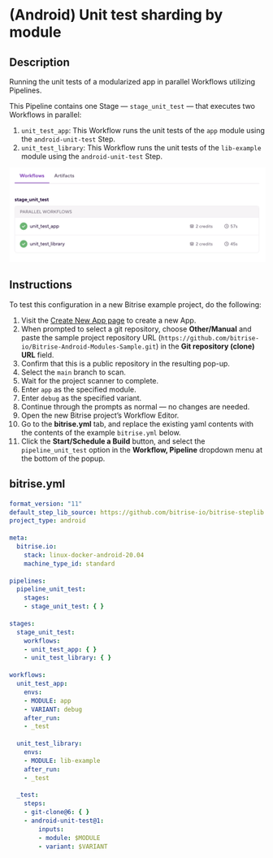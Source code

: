 # (Android) Unit test sharding by module

## Description

Running the unit tests of a modularized app in parallel Workflows utilizing Pipelines.

This Pipeline contains one Stage — `stage_unit_test` — that executes two Workflows in parallel:

1. `unit_test_app`: This Workflow runs the unit tests of the `app` module using the `android-unit-test` Step.
1. `unit_test_library`: This Workflow runs the unit tests of the `lib-example` module using the `android-unit-test` Step.

![A screenshot of the example Pipeline in Bitrise's web UI](./android-parallel-testing-unit-test-shards.png)

## Instructions

To test this configuration in a new Bitrise example project, do the following:

1. Visit the [Create New App page](https://app.bitrise.io/apps/add) to create a new App.
1. When prompted to select a git repository, choose **Other/Manual** and paste the sample project repository URL (`https://github.com/bitrise-io/Bitrise-Android-Modules-Sample.git`) in the **Git repository (clone) URL** field.
1. Confirm that this is a public repository in the resulting pop-up.
1. Select the `main` branch to scan.
1. Wait for the project scanner to complete.
1. Enter `app` as the specified module.
1. Enter `debug` as the specified variant.
1. Continue through the prompts as normal — no changes are needed.
1. Open the new Bitrise project’s Workflow Editor.
1. Go to the **bitrise.yml** tab, and replace the existing yaml contents with the contents of the example `bitrise.yml` below.
1. Click the **Start/Schedule a Build** button, and select the `pipeline_unit_test` option in the **Workflow, Pipeline** dropdown menu at the bottom of the popup.

## bitrise.yml

```yaml
format_version: "11"
default_step_lib_source: https://github.com/bitrise-io/bitrise-steplib.git
project_type: android

meta:
  bitrise.io:
    stack: linux-docker-android-20.04
    machine_type_id: standard

pipelines:
  pipeline_unit_test:
    stages:
    - stage_unit_test: { }

stages:
  stage_unit_test:
    workflows:
    - unit_test_app: { }
    - unit_test_library: { }

workflows:
  unit_test_app:
    envs:
    - MODULE: app
    - VARIANT: debug
    after_run:
    - _test

  unit_test_library:
    envs:
    - MODULE: lib-example
    after_run:
    - _test

  _test:
    steps:
    - git-clone@6: { }
    - android-unit-test@1:
        inputs:
        - module: $MODULE
        - variant: $VARIANT
```
